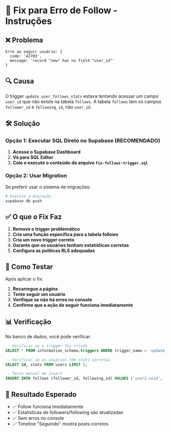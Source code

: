 # 🔧 Fix para Erro de Follow - Instruções

## ❌ Problema
```
Erro ao seguir usuário: {
  code: '42703',
  message: 'record "new" has no field "user_id"'
}
```

## 🔍 Causa
O trigger `update_user_follows_stats` estava tentando acessar um campo `user_id` que não existe na tabela `follows`. A tabela `follows` tem os campos `follower_id` e `following_id`, não `user_id`.

## 🛠️ Solução

### Opção 1: Executar SQL Direto no Supabase (RECOMENDADO)

1. **Acesse o Supabase Dashboard**
2. **Vá para SQL Editor**
3. **Cole e execute o conteúdo do arquivo `fix-follows-trigger.sql`**

### Opção 2: Usar Migration

Se preferir usar o sistema de migrações:

```bash
# Execute a migração
supabase db push
```

## ✅ O que o Fix Faz

1. **Remove o trigger problemático**
2. **Cria uma função específica para a tabela follows**
3. **Cria um novo trigger correto**
4. **Garante que os usuários tenham estatísticas corretas**
5. **Configura as políticas RLS adequadas**

## 🧪 Como Testar

Após aplicar o fix:

1. **Recarregue a página**
2. **Tente seguir um usuário**
3. **Verifique se não há erros no console**
4. **Confirme que a ação de seguir funciona imediatamente**

## 📊 Verificação

No banco de dados, você pode verificar:

```sql
-- Verificar se o trigger foi criado
SELECT * FROM information_schema.triggers WHERE trigger_name = 'update_user_follows_stats';

-- Verificar se os usuários têm stats corretas
SELECT id, stats FROM users LIMIT 5;

-- Teste manual de insert
INSERT INTO follows (follower_id, following_id) VALUES ('user1-uuid', 'user2-uuid');
```

## 🎯 Resultado Esperado

- ✅ Follow funciona imediatamente
- ✅ Estatísticas de followers/following são atualizadas
- ✅ Sem erros no console
- ✅ Timeline "Seguindo" mostra posts corretos